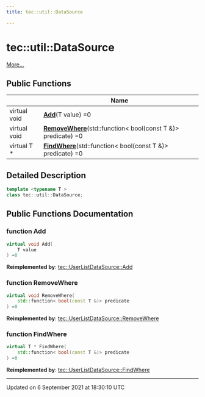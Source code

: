 ```yaml
---
title: tec::util::DataSource

---
```


# tec::util::DataSource



 [More...](#detailed-description)

## Public Functions

|                | Name           |
| -------------- | -------------- |
| virtual void | **[Add](/engine/Classes/classtec_1_1util_1_1_data_source/#function-add)**(T value) =0 |
| virtual void | **[RemoveWhere](/engine/Classes/classtec_1_1util_1_1_data_source/#function-removewhere)**(std::function< bool(const T &)> predicate) =0 |
| virtual T * | **[FindWhere](/engine/Classes/classtec_1_1util_1_1_data_source/#function-findwhere)**(std::function< bool(const T &)> predicate) =0 |

## Detailed Description

```cpp
template <typename T >
class tec::util::DataSource;
```

## Public Functions Documentation

### function Add

```cpp
virtual void Add(
    T value
) =0
```


**Reimplemented by**: [tec::UserListDataSource::Add](/engine/Classes/classtec_1_1_user_list_data_source/#function-add)


### function RemoveWhere

```cpp
virtual void RemoveWhere(
    std::function< bool(const T &)> predicate
) =0
```


**Reimplemented by**: [tec::UserListDataSource::RemoveWhere](/engine/Classes/classtec_1_1_user_list_data_source/#function-removewhere)


### function FindWhere

```cpp
virtual T * FindWhere(
    std::function< bool(const T &)> predicate
) =0
```


**Reimplemented by**: [tec::UserListDataSource::FindWhere](/engine/Classes/classtec_1_1_user_list_data_source/#function-findwhere)


-------------------------------

Updated on  6 September 2021 at 18:30:10 UTC